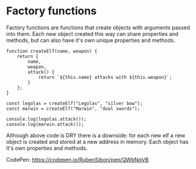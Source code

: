 # Factory functions

Factory functions are functions that create objects with arguments passed into them. Each new object created this way can share properties and methods, but can also have it's own unique properties and methods.

```
function createElf(name, weapon) {
	return {
		name,
		weapon,
		attack() {
			return `${this.name} attacks with ${this.weapon}`;
		}
	};
}

const legolas = createElf("Legolas", "silver bow");
const marwin = createElf("Marwin", "dual swords");

console.log(legolas.attack());
console.log(marwin.attack());
```

Although above code is DRY there is a downside: for each new elf a new object is created and stored at a new address in memory. Each object has it's own properties and methods.

CodePen: https://codepen.io/RubenSibon/pen/QWbNqVB
